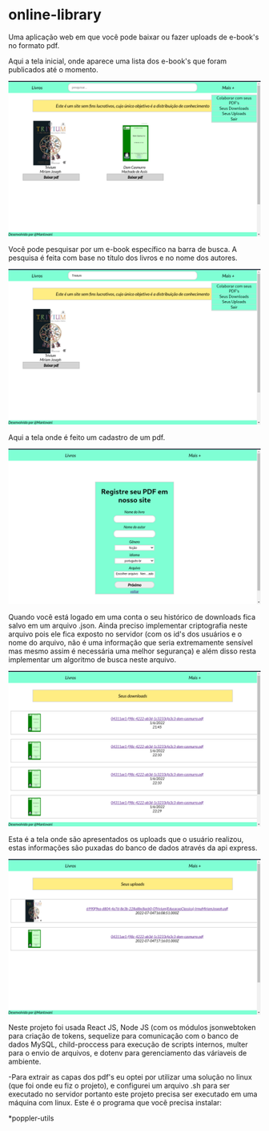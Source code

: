 # online-library

Uma aplicação web em que você pode baixar ou fazer uploads de e-book's no formato pdf.

Aqui a tela inicial, onde aparece uma lista dos e-book's que foram publicados até o momento.

<img src="./online-library-images/desktop/inicio-00.png" />

Você pode pesquisar por um e-book específico na barra de busca. A pesquisa é feita com base no título dos livros e no nome dos autores.

<img src="./online-library-images/inicio-01.png" />

Aqui a tela onde é feito um cadastro de um pdf.

<img src="./online-library-images/desktop/cadastro-pdf.png" />

Quando você está logado em uma conta o seu histórico de downloads fica salvo em um arquivo .json. Ainda preciso implementar criptografia neste arquivo pois ele fica exposto no servidor (com os id's dos usuários e o nome do arquivo, não é uma informação que seria extremamente sensível mas mesmo assim é necessária uma melhor segurança) e além disso resta implementar um algoritmo de busca neste arquivo.

<img src="./online-library-images/desktop/seus-downloads.png" />

Esta é a tela onde são apresentados os uploads que o usuário realizou, estas informações são puxadas do banco de dados através da api express. 

<img src="./online-library-images/desktop/seus-uploads.png" />

Neste projeto foi usada React JS, Node JS (com os módulos jsonwebtoken para criação de tokens, sequelize para comunicação com o banco de dados MySQL, child-proccess para execução de scripts internos, multer para o envio de arquivos, e dotenv para gerenciamento das váriaveis de ambiente.

-Para extrair as capas dos pdf's eu optei por utilizar uma solução no linux (que foi onde eu fiz o projeto), e configurei um arquivo .sh para ser executado no servidor portanto este projeto precisa ser executado em uma máquina com linux. Este é o programa que você precisa instalar: <br> 

*poppler-utils
